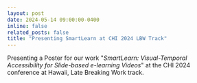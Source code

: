 ```yaml
---
layout: post
date: 2024-05-14 09:00:00-0400
inline: false
related_posts: false
title: "Presenting SmartLearn at CHI 2024 LBW Track"
---
```


Presenting a Poster for our work "_SmartLearn: Visual-Temporal Accessibility for Slide-based e-learning Videos_" at the CHI 2024 conference at Hawaii, Late Breaking Work track.
